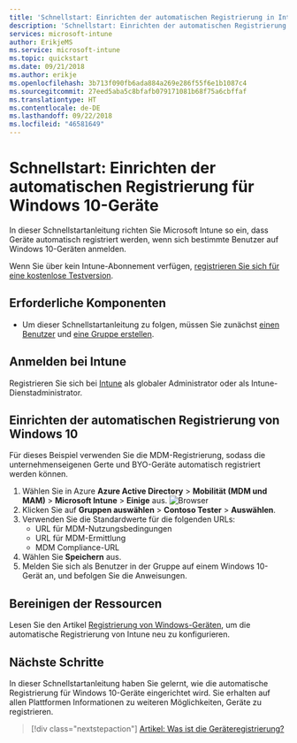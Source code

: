 ```yaml
---
title: 'Schnellstart: Einrichten der automatischen Registrierung in Intune'
description: 'Schnellstart: Einrichten der automatischen Registrierung für Windows 10-Geräte in Intune'
services: microsoft-intune
author: ErikjeMS
ms.service: microsoft-intune
ms.topic: quickstart
ms.date: 09/21/2018
ms.author: erikje
ms.openlocfilehash: 3b713f090fb6ada884a269e286f55f6e1b1087c4
ms.sourcegitcommit: 27eed5aba5c8bfafb079171081b68f75a6cbffaf
ms.translationtype: HT
ms.contentlocale: de-DE
ms.lasthandoff: 09/22/2018
ms.locfileid: "46581649"
---
```

# <a name="quickstart-set-up-automatic-enrollment-for-windows-10-devices"></a>Schnellstart: Einrichten der automatischen Registrierung für Windows 10-Geräte

In dieser Schnellstartanleitung richten Sie Microsoft Intune so ein, dass Geräte automatisch registriert werden, wenn sich bestimmte Benutzer auf Windows 10-Geräten anmelden.

Wenn Sie über kein Intune-Abonnement verfügen, [registrieren Sie sich für eine kostenlose Testversion](free-trial-sign-up.md).

## <a name="prerequisites"></a>Erforderliche Komponenten

- Um dieser Schnellstartanleitung zu folgen, müssen Sie zunächst [einen Benutzer](quickstart-create-user.md) und [eine Gruppe erstellen](quickstart-create-group.md).

## <a name="sign-in-to-intune"></a>Anmelden bei Intune

Registrieren Sie sich bei [Intune](https://aka.ms/intuneportal) als globaler Administrator oder als Intune-Dienstadministrator.

## <a name="set-up-windows-10-automatic-enrollment"></a>Einrichten der automatischen Registrierung von Windows 10

Für dieses Beispiel verwenden Sie die MDM-Registrierung, sodass die unternehmenseigenen Gerte und BYO-Geräte automatisch registriert werden können.

1. Wählen Sie in Azure **Azure Active Directory** > **Mobilität (MDM und MAM)** > **Microsoft Intune** > **Einige** aus.
![Browser](media/quickstart-setup-auto-enrollment/setup-automatic-enrollment-win10.png)
2. Klicken Sie auf **Gruppen auswählen** > **Contoso Tester** > **Auswählen**.
3. Verwenden Sie die Standardwerte für die folgenden URLs:
    - URL für MDM-Nutzungsbedingungen
    - URL für MDM-Ermittlung
    - MDM Compliance-URL
4. Wählen Sie **Speichern** aus.
5. Melden Sie sich als Benutzer in der Gruppe auf einem Windows 10-Gerät an, und befolgen Sie die Anweisungen.

## <a name="clean-up-resources"></a>Bereinigen der Ressourcen

Lesen Sie den Artikel [Registrierung von Windows-Geräten](windows-enroll.md), um die automatische Registrierung von Intune neu zu konfigurieren.

## <a name="next-steps"></a>Nächste Schritte

In dieser Schnellstartanleitung haben Sie gelernt, wie die automatische Registrierung für Windows 10-Geräte eingerichtet wird. Sie erhalten auf allen Plattformen Informationen zu weiteren Möglichkeiten, Geräte zu registrieren.

> [!div class="nextstepaction"]
> [Artikel: Was ist die Geräteregistrierung?](device-enrollment.md)